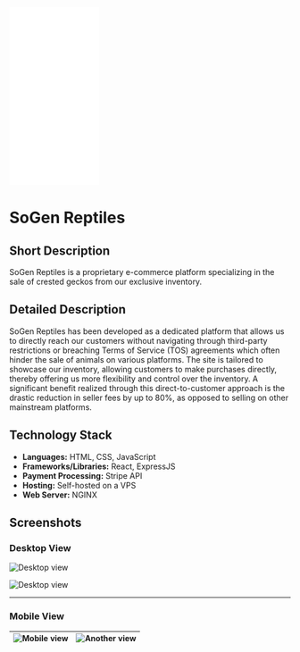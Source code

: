![SoGen](/client/public/resources/logo.png) 
# SoGen Reptiles

## Short Description
SoGen Reptiles is a proprietary e-commerce platform specializing in the sale of crested geckos from our exclusive inventory.

## Detailed Description
SoGen Reptiles has been developed as a dedicated platform that allows us to directly reach our customers without navigating through third-party restrictions or breaching Terms of Service (TOS) agreements which often hinder the sale of animals on various platforms. The site is tailored to showcase our inventory, allowing customers to make purchases directly, thereby offering us more flexibility and control over the inventory. A significant benefit realized through this direct-to-customer approach is the drastic reduction in seller fees by up to 80%, as opposed to selling on other mainstream platforms.

## Technology Stack
- **Languages:** HTML, CSS, JavaScript
- **Frameworks/Libraries:** React, ExpressJS
- **Payment Processing:** Stripe API
- **Hosting:** Self-hosted on a VPS
- **Web Server:** NGINX

## Screenshots
### Desktop View

![Desktop view](./public/resources/desktop1.png)

![Desktop view](https://i.ibb.co/DppFRtW/Screenshot-from-2023-10-28-12-26-25.png)

---

### Mobile View

| ![Mobile view](https://i.ibb.co/gmJLrD5/Screen-Shot-2023-10-10-at-10-25-27.png) | ![Another view](https://i.ibb.co/TvM8yWv/Screenshot-from-2023-10-28-12-51-02.png) |
|:---:|:---:|

